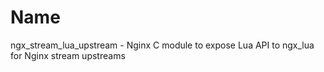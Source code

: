 Name
====

ngx_stream_lua_upstream - Nginx C module to expose Lua API to ngx_lua for Nginx stream upstreams
